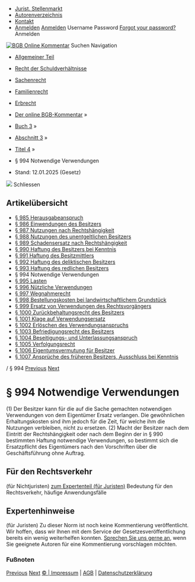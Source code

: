   * [Jurist. Stellenmarkt](https://bgb.kommentar.de/Buch-3/Abschnitt-3/Titel-4/</job-board> "Jurist. Stellenmarkt")
  * [Autorenverzeichnis](https://bgb.kommentar.de/Buch-3/Abschnitt-3/Titel-4/</Autorenverzeichnis> "Autorenverzeichnis")
  * [Kontakt](https://bgb.kommentar.de/Buch-3/Abschnitt-3/Titel-4/</Kontakt>)
  * [Anmelden](https://bgb.kommentar.de/Buch-3/Abschnitt-3/Titel-4/<#login> "show login form") [Anmelden](https://bgb.kommentar.de/Buch-3/Abschnitt-3/Titel-4/<#> "hide login form") Username Password
[Forgot your password?](https://bgb.kommentar.de/Buch-3/Abschnitt-3/Titel-4/</user/forgotpassword>) Anmelden 


[![BGB Online Kommentar](https://bgb.kommentar.de/extension/bgb/design/bgb/images/logo.png)](https://bgb.kommentar.de/Buch-3/Abschnitt-3/Titel-4/</> "BGB Online Kommentar")
Suchen
Navigation
  * [Allgemeiner Teil](https://bgb.kommentar.de/Buch-3/Abschnitt-3/Titel-4/</Buch-1>)
  * [Recht der Schuldverhältnisse](https://bgb.kommentar.de/Buch-3/Abschnitt-3/Titel-4/</Buch-2>)
  * [Sachenrecht](https://bgb.kommentar.de/Buch-3/Abschnitt-3/Titel-4/</Buch-3>)
  * [Familienrecht](https://bgb.kommentar.de/Buch-3/Abschnitt-3/Titel-4/</Buch-4>)
  * [Erbrecht](https://bgb.kommentar.de/Buch-3/Abschnitt-3/Titel-4/</Buch-5>)


  * [Der online BGB-Kommentar](https://bgb.kommentar.de/Buch-3/Abschnitt-3/Titel-4/</>) »
  * [Buch 3](https://bgb.kommentar.de/Buch-3/Abschnitt-3/Titel-4/</Buch-3>) »
  * [Abschnitt 3](https://bgb.kommentar.de/Buch-3/Abschnitt-3/Titel-4/</Buch-3/Abschnitt-3>) »
  * [Titel 4](https://bgb.kommentar.de/Buch-3/Abschnitt-3/Titel-4/</Buch-3/Abschnitt-3/Titel-4>) »
  * § 994 Notwendige Verwendungen 
  * Stand: 12.01.2025 (Gesetz) 


![](https://vg01.met.vgwort.de/na/1c9909529ead4f509072c06d9081a7d5)
Schliessen 
## Artikelübersicht
  * [ § 985 Herausgabeanspruch ](https://bgb.kommentar.de/Buch-3/Abschnitt-3/Titel-4/</Buch-3/Abschnitt-3/Titel-4/Herausgabeanspruch>)
  * [ § 986 Einwendungen des Besitzers ](https://bgb.kommentar.de/Buch-3/Abschnitt-3/Titel-4/</Buch-3/Abschnitt-3/Titel-4/Einwendungen-des-Besitzers>)
  * [ § 987 Nutzungen nach Rechtshängigkeit ](https://bgb.kommentar.de/Buch-3/Abschnitt-3/Titel-4/</Buch-3/Abschnitt-3/Titel-4/Nutzungen-nach-Rechtshaengigkeit>)
  * [ § 988 Nutzungen des unentgeltlichen Besitzers ](https://bgb.kommentar.de/Buch-3/Abschnitt-3/Titel-4/</Buch-3/Abschnitt-3/Titel-4/Nutzungen-des-unentgeltlichen-Besitzers>)
  * [ § 989 Schadensersatz nach Rechtshängigkeit ](https://bgb.kommentar.de/Buch-3/Abschnitt-3/Titel-4/</Buch-3/Abschnitt-3/Titel-4/Schadensersatz-nach-Rechtshaengigkeit>)
  * [ § 990 Haftung des Besitzers bei Kenntnis ](https://bgb.kommentar.de/Buch-3/Abschnitt-3/Titel-4/</Buch-3/Abschnitt-3/Titel-4/Haftung-des-Besitzers-bei-Kenntnis>)
  * [ § 991 Haftung des Besitzmittlers ](https://bgb.kommentar.de/Buch-3/Abschnitt-3/Titel-4/</Buch-3/Abschnitt-3/Titel-4/Haftung-des-Besitzmittlers>)
  * [ § 992 Haftung des deliktischen Besitzers ](https://bgb.kommentar.de/Buch-3/Abschnitt-3/Titel-4/</Buch-3/Abschnitt-3/Titel-4/Haftung-des-deliktischen-Besitzers>)
  * [ § 993 Haftung des redlichen Besitzers ](https://bgb.kommentar.de/Buch-3/Abschnitt-3/Titel-4/</Buch-3/Abschnitt-3/Titel-4/Haftung-des-redlichen-Besitzers>)
  * § 994 Notwendige Verwendungen 
  * [ § 995 Lasten ](https://bgb.kommentar.de/Buch-3/Abschnitt-3/Titel-4/</Buch-3/Abschnitt-3/Titel-4/Lasten>)
  * [ § 996 Nützliche Verwendungen ](https://bgb.kommentar.de/Buch-3/Abschnitt-3/Titel-4/</Buch-3/Abschnitt-3/Titel-4/Nuetzliche-Verwendungen>)
  * [ § 997 Wegnahmerecht ](https://bgb.kommentar.de/Buch-3/Abschnitt-3/Titel-4/</Buch-3/Abschnitt-3/Titel-4/Wegnahmerecht>)
  * [ § 998 Bestellungskosten bei landwirtschaftlichem Grundstück ](https://bgb.kommentar.de/Buch-3/Abschnitt-3/Titel-4/</Buch-3/Abschnitt-3/Titel-4/Bestellungskosten-bei-landwirtschaftlichem-Grundstueck>)
  * [ § 999 Ersatz von Verwendungen des Rechtsvorgängers ](https://bgb.kommentar.de/Buch-3/Abschnitt-3/Titel-4/</Buch-3/Abschnitt-3/Titel-4/Ersatz-von-Verwendungen-des-Rechtsvorgaengers>)
  * [ § 1000 Zurückbehaltungsrecht des Besitzers ](https://bgb.kommentar.de/Buch-3/Abschnitt-3/Titel-4/</Buch-3/Abschnitt-3/Titel-4/Zurueckbehaltungsrecht-des-Besitzers>)
  * [ § 1001 Klage auf Verwendungsersatz ](https://bgb.kommentar.de/Buch-3/Abschnitt-3/Titel-4/</Buch-3/Abschnitt-3/Titel-4/Klage-auf-Verwendungsersatz>)
  * [ § 1002 Erlöschen des Verwendungsanspruchs ](https://bgb.kommentar.de/Buch-3/Abschnitt-3/Titel-4/</Buch-3/Abschnitt-3/Titel-4/Erloeschen-des-Verwendungsanspruchs>)
  * [ § 1003 Befriedigungsrecht des Besitzers ](https://bgb.kommentar.de/Buch-3/Abschnitt-3/Titel-4/</Buch-3/Abschnitt-3/Titel-4/Befriedigungsrecht-des-Besitzers>)
  * [ § 1004 Beseitigungs- und Unterlassungsanspruch ](https://bgb.kommentar.de/Buch-3/Abschnitt-3/Titel-4/</Buch-3/Abschnitt-3/Titel-4/Beseitigungs-und-Unterlassungsanspruch>)
  * [ § 1005 Verfolgungsrecht ](https://bgb.kommentar.de/Buch-3/Abschnitt-3/Titel-4/</Buch-3/Abschnitt-3/Titel-4/Verfolgungsrecht>)
  * [ § 1006 Eigentumsvermutung für Besitzer ](https://bgb.kommentar.de/Buch-3/Abschnitt-3/Titel-4/</Buch-3/Abschnitt-3/Titel-4/Eigentumsvermutung-fuer-Besitzer>)
  * [ § 1007 Ansprüche des früheren Besitzers, Ausschluss bei Kenntnis ](https://bgb.kommentar.de/Buch-3/Abschnitt-3/Titel-4/</Buch-3/Abschnitt-3/Titel-4/Ansprueche-des-frueheren-Besitzers-Ausschluss-bei-Kenntnis>)


/ § 994 
[Previous](https://bgb.kommentar.de/Buch-3/Abschnitt-3/Titel-4/</Buch-3/Abschnitt-3/Titel-4/Haftung-des-redlichen-Besitzers> "§ 993 Haftung des redlichen Besitzers") [Next](https://bgb.kommentar.de/Buch-3/Abschnitt-3/Titel-4/</Buch-3/Abschnitt-3/Titel-4/Lasten> "§ 995 Lasten")
# § 994 Notwendige Verwendungen
(1) Der Besitzer kann für die auf die Sache gemachten notwendigen Verwendungen von dem Eigentümer Ersatz verlangen. Die gewöhnlichen Erhaltungskosten sind ihm jedoch für die Zeit, für welche ihm die Nutzungen verbleiben, nicht zu ersetzen.
(2) Macht der Besitzer nach dem Eintritt der Rechtshängigkeit oder nach dem Beginn der in § 990 bestimmten Haftung notwendige Verwendungen, so bestimmt sich die Ersatzpflicht des Eigentümers nach den Vorschriften über die Geschäftsführung ohne Auftrag.
## Für den Rechtsverkehr 
(für Nichtjuristen)
[zum Expertenteil (für Juristen)](https://bgb.kommentar.de/Buch-3/Abschnitt-3/Titel-4/<#expertenhinweise>)
Bedeutung für den Rechtsverkehr, häufige Anwendungsfälle
## Expertenhinweise
(für Juristen)
Zu dieser Norm ist noch keine Kommentierung veröffentlicht. Wir hoffen, dass wir Ihnen mit dem Service der Gesetzesveröffentlichung bereits ein wenig weiterhelfen konnten. [Sprechen Sie uns gerne an](https://bgb.kommentar.de/Buch-3/Abschnitt-3/Titel-4/</Kontakt>), wenn Sie geeignete Autoren für eine Kommentierung vorschlagen möchten. 
### Fußnoten
[Previous](https://bgb.kommentar.de/Buch-3/Abschnitt-3/Titel-4/</Buch-3/Abschnitt-3/Titel-4/Haftung-des-redlichen-Besitzers> "§ 993 Haftung des redlichen Besitzers") [Next](https://bgb.kommentar.de/Buch-3/Abschnitt-3/Titel-4/</Buch-3/Abschnitt-3/Titel-4/Lasten> "§ 995 Lasten")
[© | Impressum](https://bgb.kommentar.de/Buch-3/Abschnitt-3/Titel-4/</Kontakt>) | [AGB](https://bgb.kommentar.de/Buch-3/Abschnitt-3/Titel-4/</AGB>) | [Datenschutzerklärung](https://bgb.kommentar.de/Buch-3/Abschnitt-3/Titel-4/</Datenschutzerklaerung-fuer-Leser>)
